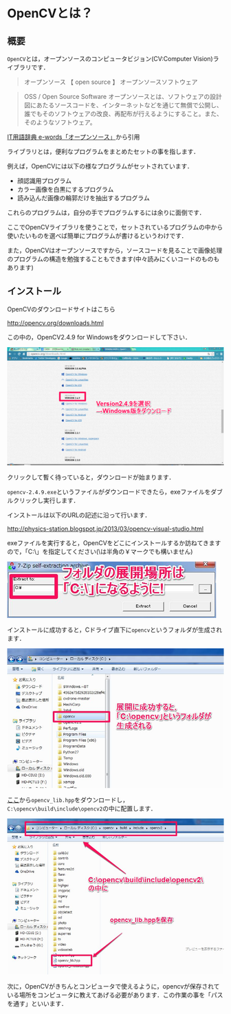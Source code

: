 # OpenCVとは？

## 概要

`OpenCV`とは，オープンソースのコンピュータビジョン(CV:Computer Vision)ライブラリです．

>オープンソース 【 open source 】 オープンソースソフトウェア

>OSS / Open Source Software
オープンソースとは、ソフトウェアの設計図にあたるソースコードを、インターネットなどを通じて無償で公開し、誰でもそのソフトウェアの改良、再配布が行えるようにすること。また、そのようなソフトウェア。

[IT用語辞典 e-words「オープンソース」](http://e-words.jp/w/%E3%82%AA%E3%83%BC%E3%83%97%E3%83%B3%E3%82%BD%E3%83%BC%E3%82%B9.html)から引用

ライブラリとは，便利なプログラムをまとめたセットの事を指します．

例えば，OpenCVには以下の様なプログラムがセットされています．

* 顔認識用プログラム
* カラー画像を白黒にするプログラム
* 読み込んだ画像の輪郭だけを抽出するプログラム

これらのプログラムは，自分の手でプログラムするには余りに面倒です．

ここでOpenCVライブラリを使うことで，セットされているプログラムの中から使いたいものを選べば簡単にプログラムが書けるというわけです．

また，OpenCVはオープンソースですから，ソースコードを見ることで画像処理のプログラムの構造を勉強することもできます(中々読みにくいコードのものもあります)

## インストール

OpenCVのダウンロードサイトはこちら

http://opencv.org/downloads.html

この中の，OpenCV2.4.9 for Windowsをダウンロードして下さい．

![](down1.png)

クリックして暫く待っていると，ダウンロードが始まります．

`opencv-2.4.9.exe`というファイルがダウンロードできたら，exeファイルをダブルクリックし実行します．

インストールは以下のURLの記述に沿って行います．

http://physics-station.blogspot.jp/2013/03/opencv-visual-studio.html

exeファイルを実行すると，OpenCVをどこにインストールするか訪ねてきますので，「C:\」を指定してください(\は半角の￥マークでも構いません)

![](スクリーンショット_100715_030848_PM.jpg)

インストールに成功すると，Cドライブ直下に`opencv`というフォルダが生成されます．

![](スクリーンショット_100715_032050_PM.jpg)

[ここ](https://onedrive.live.com/redir?resid=7ACA20D611380471!3643&authkey=!AJwzntpIxwuQYKw&ithint=folder%2chpp)から`opencv_lib.hpp`をダウンロードし，`C:\opencv\build\include\opencv2`の中に配置します．

![](スクリーンショット_100715_032811_PM.jpg)

次に，OpenCVがきちんとコンピュータで使えるように，opencvが保存されている場所をコンピュータに教えてあげる必要があります．この作業の事を「パスを通す」といいます．


